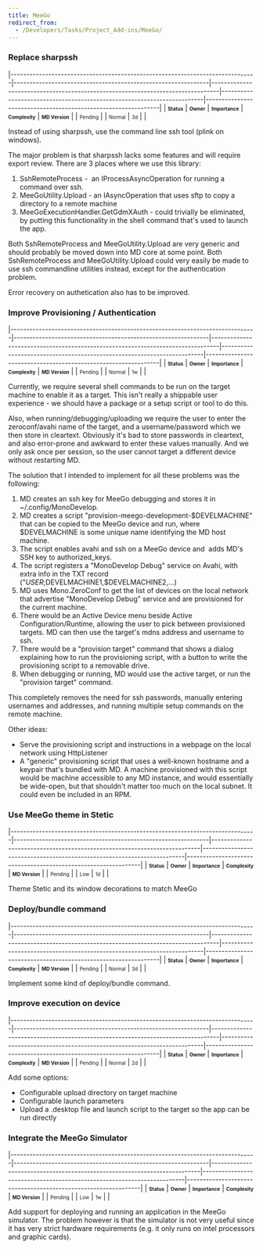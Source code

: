 ```yaml
---
title: MeeGo
redirect_from:
  - /Developers/Tasks/Project_Add-ins/MeeGo/
---
```


### Replace sharpssh

<span> </span>

<span id="_task_a_MeeGo.ReplaceSharpSsh"></span><span> </span>

|------------------------------------------------------------------------------|--------------------------------------------------------------|--------------------------------------------------------------------------------|------------------------------------------------------------------------|---------------------------------------------------------------|
| **<span style="font-size: x-small;">Status</span>**                          | **<span style="font-size: x-small;">Owner</span>**           | **<span style="font-size: x-small;">Importance</span>**                        | **<span style="font-size: x-small;">Complexity</span>**                | **<span style="font-size: x-small;">MD Version</span>**       |
| <span class="task-status-Pending" style="font-size: x-small;">Pending</span> | <span class="task-owner" style="font-size: x-small;"></span> | <span class="task-importance-Normal" style="font-size: x-small;">Normal</span> | <span class="task-complexity-3d" style="font-size: x-small;">3d</span> | <span class="task-target" style="font-size: x-small;"></span> |

Instead of using sharpssh, use the command line ssh tool (plink on windows).

The major problem is that sharpssh lacks some features and will require export review.
 There are 3 places where we use this library:

1.  SshRemoteProcess -  an IProcessAsyncOperation for running a command over ssh.
2.  MeeGoUtility.Upload - an IAsyncOperation that uses sftp to copy a directory to a remote machine
3.  MeeGoExecutionHandler.GetGdmXAuth - could trivially be eliminated, by putting this functionality in the shell command that's used to launch the app.

Both SshRemoteProcess and MeeGoUtility.Upload are very generic and should probably be moved down into MD core at some point.
 Both SshRemoteProcess and MeeGoUtility.Upload could very easily be made to use ssh commandline utilities instead, except for the authentication problem.

Error recovery on authetication also has to be improved.

### Improve Provisioning / Authentication

<span> </span>

<span id="_task_a_MeeGo.ImproveProvisioning"></span><span> </span>

|------------------------------------------------------------------------------|--------------------------------------------------------------|--------------------------------------------------------------------------------|------------------------------------------------------------------------|---------------------------------------------------------------|
| **<span style="font-size: x-small;">Status</span>**                          | **<span style="font-size: x-small;">Owner</span>**           | **<span style="font-size: x-small;">Importance</span>**                        | **<span style="font-size: x-small;">Complexity</span>**                | **<span style="font-size: x-small;">MD Version</span>**       |
| <span class="task-status-Pending" style="font-size: x-small;">Pending</span> | <span class="task-owner" style="font-size: x-small;"></span> | <span class="task-importance-Normal" style="font-size: x-small;">Normal</span> | <span class="task-complexity-1w" style="font-size: x-small;">1w</span> | <span class="task-target" style="font-size: x-small;"></span> |

Currently, we require several shell commands to be run on the target machine to enable it as a target. This isn't really a shippable user experience - we should have a package or a setup script or tool to do this.

Also, when running/debugging/uploading we require the user to enter the zeroconf/avahi name of the target, and a username/password which we then store in cleartext. Obviously it's bad to store passwords in cleartext, and also error-prone and awkward to enter these values manually. And we only ask once per session, so the user cannot target a different device without restarting MD.

The solution that I intended to implement for all these problems was the following:

1.  MD creates an ssh key for MeeGo debugging and stores it in ~/.config/MonoDevelop.
2.  MD creates a script "provision-meego-development-$DEVELMACHINE" that can be copied to the MeeGo device and run, where $DEVELMACHINE is some unique name identifying the MD host machine.
3.  The script enables avahi and ssh on a MeeGo device and  adds MD's SSH key to authorized\_keys.
4.  The script registers a "MonoDevelop Debug" service on Avahi, with extra info in the TXT record
     ("$USER;$DEVELMACHINE1,$DEVELMACHINE2,...)
5.  MD uses Mono.ZeroConf to get the list of devices on the local network that advertise "MonoDevelop Debug" service and are provisioned for the current machine.
6.  There would be an Active Device menu beside Active Configuration/Runtime, allowing the user to pick between provisioned targets. MD can then use the target's mdns address and username to
     ssh.
7.  There would be a "provision target" command that shows a dialog explaining how to run the provisioning script, with a button to write the provisioning script to a removable drive.
8.  When debugging or running, MD would use the active target, or run the "provision target" command.

This completely removes the need for ssh passwords, manually entering usernames and addresses, and running multiple setup commands on the remote machine.

Other ideas:

-   Serve the provisioning script and instructions in a webpage on the local network using HttpListener
-   A "generic" provisioning script that uses a well-known hostname and a keypair that's bundled with MD. A machine provisioned with this script would be machine accessible to any MD instance, and would essentially be wide-open, but that shouldn't matter too much on the local subnet. It could even be included in an RPM.

### Use MeeGo theme in Stetic

<span> </span>

<span id="_task_a_MeeGo.SteticTheme"></span><span> </span>

|------------------------------------------------------------------------------|--------------------------------------------------------------|--------------------------------------------------------------------------|------------------------------------------------------------------------|---------------------------------------------------------------|
| **<span style="font-size: x-small;">Status</span>**                          | **<span style="font-size: x-small;">Owner</span>**           | **<span style="font-size: x-small;">Importance</span>**                  | **<span style="font-size: x-small;">Complexity</span>**                | **<span style="font-size: x-small;">MD Version</span>**       |
| <span class="task-status-Pending" style="font-size: x-small;">Pending</span> | <span class="task-owner" style="font-size: x-small;"></span> | <span class="task-importance-Low" style="font-size: x-small;">Low</span> | <span class="task-complexity-1d" style="font-size: x-small;">1d</span> | <span class="task-target" style="font-size: x-small;"></span> |

Theme Stetic and its window decorations to match MeeGo

### Deploy/bundle command

<span> </span>

<span id="_task_a_MeeGo.DeployBundle"></span><span> </span>

|------------------------------------------------------------------------------|--------------------------------------------------------------|--------------------------------------------------------------------------------|------------------------------------------------------------------------|---------------------------------------------------------------|
| **<span style="font-size: x-small;">Status</span>**                          | **<span style="font-size: x-small;">Owner</span>**           | **<span style="font-size: x-small;">Importance</span>**                        | **<span style="font-size: x-small;">Complexity</span>**                | **<span style="font-size: x-small;">MD Version</span>**       |
| <span class="task-status-Pending" style="font-size: x-small;">Pending</span> | <span class="task-owner" style="font-size: x-small;"></span> | <span class="task-importance-Normal" style="font-size: x-small;">Normal</span> | <span class="task-complexity-3d" style="font-size: x-small;">3d</span> | <span class="task-target" style="font-size: x-small;"></span> |

Implement some kind of deploy/bundle command.

### Improve execution on device

<span> </span>

<span id="_task_a_MeeGo.ExecutionImprovements"></span><span> </span>

|------------------------------------------------------------------------------|--------------------------------------------------------------|--------------------------------------------------------------------------------|------------------------------------------------------------------------|---------------------------------------------------------------|
| **<span style="font-size: x-small;">Status</span>**                          | **<span style="font-size: x-small;">Owner</span>**           | **<span style="font-size: x-small;">Importance</span>**                        | **<span style="font-size: x-small;">Complexity</span>**                | **<span style="font-size: x-small;">MD Version</span>**       |
| <span class="task-status-Pending" style="font-size: x-small;">Pending</span> | <span class="task-owner" style="font-size: x-small;"></span> | <span class="task-importance-Normal" style="font-size: x-small;">Normal</span> | <span class="task-complexity-2d" style="font-size: x-small;">2d</span> | <span class="task-target" style="font-size: x-small;"></span> |

Add some options:

-   Configurable upload directory on target machine
-   Configurable launch parameters
-   Upload a .desktop file and launch script to the target so the app
     can be run directly

### Integrate the MeeGo Simulator

<span> </span>

<span id="_task_a_MeeGo.Simulator"></span><span> </span>

|------------------------------------------------------------------------------|--------------------------------------------------------------|--------------------------------------------------------------------------|------------------------------------------------------------------------|---------------------------------------------------------------|
| **<span style="font-size: x-small;">Status</span>**                          | **<span style="font-size: x-small;">Owner</span>**           | **<span style="font-size: x-small;">Importance</span>**                  | **<span style="font-size: x-small;">Complexity</span>**                | **<span style="font-size: x-small;">MD Version</span>**       |
| <span class="task-status-Pending" style="font-size: x-small;">Pending</span> | <span class="task-owner" style="font-size: x-small;"></span> | <span class="task-importance-Low" style="font-size: x-small;">Low</span> | <span class="task-complexity-1w" style="font-size: x-small;">1w</span> | <span class="task-target" style="font-size: x-small;"></span> |

Add support for deploying and running an application in the MeeGo simulator. The problem however is that the simulator is not very useful since it has very strict hardware requirements (e.g. it only runs on intel processors and graphic cards).


